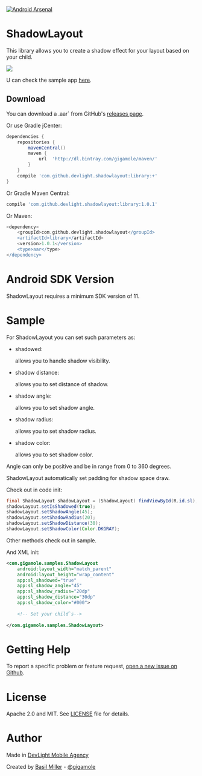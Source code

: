 
[![Android Arsenal](https://img.shields.io/badge/Android%20Arsenal-ShadowLayout-blue.svg?style=flat-square)](http://android-arsenal.com/details/1/3524)

ShadowLayout
===================

This library allows you to create a shadow effect for your layout based on your child.

![](https://lh4.googleusercontent.com/-2JB-2cEv8lk/Vx4FmHQhjOI/AAAAAAAACTA/nrRGFjcQXBsGiISYSZ5k8gUsVcRw5GSRQCL0B/w349-h552-no/sl.png)

U can check the sample app [here](https://github.com/DevLight-Mobile-Agency/ShadowLayout/tree/master/app).

Download
------------

You can download a .aar` from GitHub's [releases page](https://github.com/DevLight-Mobile-Agency/ShadowLayout/releases).

Or use Gradle jCenter:

```groovy
dependencies {
    repositories {
        mavenCentral()
        maven {
            url  'http://dl.bintray.com/gigamole/maven/'
        }
    }
    compile 'com.github.devlight.shadowlayout:library:+'
}
```

Or Gradle Maven Central:

```groovy
compile 'com.github.devlight.shadowlayout:library:1.0.1'
```

Or Maven:

```groovy
<dependency>
    <groupId>com.github.devlight.shadowlayout</groupId>
    <artifactId>library</artifactId>
    <version>1.0.1</version>
    <type>aar</type>
</dependency>
```

Android SDK Version
=========

ShadowLayout requires a minimum SDK version of 11. 

Sample
========

For ShadowLayout you can set such parameters as:
 
 - shadowed:
    
    allows you to handle shadow visibility.
    
 - shadow distance:
     
    allows you to set distance of shadow.    

 - shadow angle:
    
    allows you to set shadow angle.
    
 - shadow radius:
     
    allows you to set shadow radius.
     
 - shadow color:
     
    allows you to set shadow color.

Angle can only be positive and be in range from 0 to 360 degrees.

ShadowLayout automatically set padding for shadow space draw.

Check out in code init:

```java
final ShadowLayout shadowLayout = (ShadowLayout) findViewById(R.id.sl);
shadowLayout.setIsShadowed(true);
shadowLayout.setShadowAngle(45);
shadowLayout.setShadowRadius(20);
shadowLayout.setShadowDistance(30);
shadowLayout.setShadowColor(Color.DKGRAY);
```
            
Other methods check out in sample.

And XML init:

```xml
<com.gigamole.samples.ShadowLayout
    android:layout_width="match_parent"
    android:layout_height="wrap_content"
    app:sl_shadowed="true"
    app:sl_shadow_angle="45"
    app:sl_shadow_radius="20dp"
    app:sl_shadow_distance="30dp"
    app:sl_shadow_color="#000">
    
    <!-- Set your child`s-->
    
</com.gigamole.samples.ShadowLayout>
```

Getting Help
======

To report a specific problem or feature request, [open a new issue on Github](https://github.com/DevLight-Mobile-Agency/ShadowLayout/issues/new).

License
======

Apache 2.0 and MIT. See [LICENSE](https://github.com/DevLight-Mobile-Agency/ShadowLayout/blob/master/LICENSE.txt) file for details.


Author
=======

Made in [DevLight Mobile Agency](https://github.com/DevLight-Mobile-Agency)

Created by [Basil Miller](https://github.com/GIGAMOLE) - [@gigamole](mailto:gigamole53@gmail.com)
